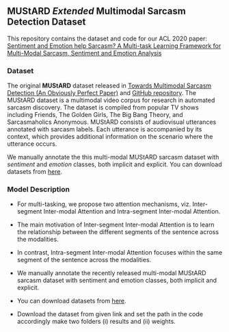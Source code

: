 ## MUStARD *Extended* Multimodal Sarcasm Detection Dataset

This repository contains the dataset and code for our ACL 2020 paper: 
[Sentiment and Emotion help Sarcasm? A Multi-task Learning Framework for Multi-Modal Sarcasm, Sentiment and Emotion Analysis](https://www.aclweb.org/anthology/2020.acl-main.401/)

### Dataset
The original **MUStARD** dataset released in [Towards Multimodal Sarcasm Detection (An Obviously Perfect Paper)](https://www.aclweb.org/anthology/P19-1455/) and [GitHub repository](https://github.com/soujanyaporia/MUStARD). The MUStARD dataset is a multimodal video corpus for research in automated sarcasm discovery. The dataset is compiled from popular TV shows including Friends, The Golden Girls, The Big Bang Theory, and Sarcasmaholics Anonymous. MUStARD consists of audiovisual utterances annotated with sarcasm labels. Each utterance is accompanied by its context, which provides additional information on the scenario where the utterance occurs.


We manually annotate the this multi-modal MUStARD sarcasm dataset with *sentiment* and *emotion* classes, both implicit and explicit. You can download datasets from [here](https://drive.google.com/drive/folders/1dJZyCSm80UZFHwbBRRg89njTDOwPkWa8?usp=sharing). 

### Model Description
* For multi-tasking, we propose two attention mechanisms, viz. Inter-segment Inter-modal Attention and Intra-segment Inter-modal Attention. 
* The main motivation of Inter-segment Inter-modal Attention is to learn the relationship between the different segments of the sentence across the modalities. 
* In contrast, Intra-segment Inter-modal Attention focuses within the same segment of the sentence across the modalities.



* We manually annotate the recently released multi-modal MUStARD sarcasm dataset with sentiment and emotion classes, both implicit and explicit. 
* You can download datasets from [here](https://drive.google.com/drive/folders/1dJZyCSm80UZFHwbBRRg89njTDOwPkWa8?usp=sharing).
* Download the dataset from given link and set the path in the code accordingly make two folders (i) results and (ii) weights.



